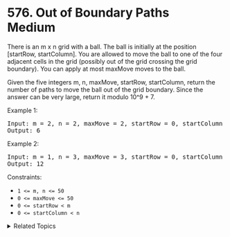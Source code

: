 # 576. Out of Boundary Paths<br> Medium

There is an m x n grid with a ball. The ball is initially at the position [startRow, startColumn]. You are allowed to move the ball to one of the four adjacent cells in the grid (possibly out of the grid crossing the grid boundary). You can apply at most maxMove moves to the ball.

Given the five integers m, n, maxMove, startRow, startColumn, return the number of paths to move the ball out of the grid boundary. Since the answer can be very large, return it modulo 10^9 + 7.

Example 1:

<pre>
Input: m = 2, n = 2, maxMove = 2, startRow = 0, startColumn = 0
Output: 6
</pre>

Example 2:

<pre>
Input: m = 1, n = 3, maxMove = 3, startRow = 0, startColumn = 1
Output: 12
</pre>

Constraints:

- `1 <= m, n <= 50`
- `0 <= maxMove <= 50`
- `0 <= startRow < m`
- `0 <= startColumn < n`

<details>

<summary> Related Topics </summary>

-   `Dynamic Programming`
-   `DFS`

</details>